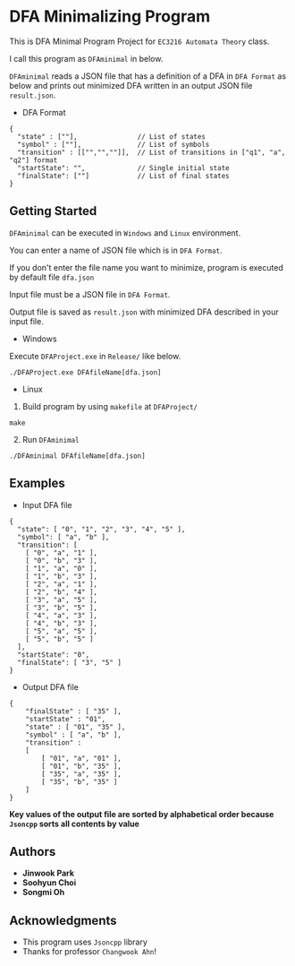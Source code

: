 # DFA Minimalizing Program

This is DFA Minimal Program Project for `EC3216 Automata Theory` class.

I call this program as `DFAminimal` in below.

`DFAminimal` reads a JSON file that has a definition of a DFA in `DFA Format` as below and prints out minimized DFA written in an output JSON file `result.json`.

* DFA Format

```
{
  "state" : [""],               // List of states
  "symbol" : [""],              // List of symbols
  "transition" : [["","",""]],  // List of transitions in ["q1", "a", "q2"] format
  "startState": "",             // Single initial state
  "finalState": [""]            // List of final states
}
```

## Getting Started

`DFAminimal` can be executed in `Windows` and `Linux` environment.

You can enter a name of JSON file which is in `DFA Format`.

If you don't enter the file name you want to minimize, program is executed by default file `dfa.json`

Input file must be a JSON file in `DFA Format`.

Output file is saved as `result.json` with minimized DFA described in your input file.

* Windows

Execute `DFAProject.exe` in `Release/` like below.

```
./DFAProject.exe DFAfileName[dfa.json]
```

* Linux

1. Build program by using `makefile` at `DFAProject/`

```
make
```

2. Run `DFAminimal`

```
./DFAminimal DFAfileName[dfa.json]
```

## Examples

* Input DFA file
```
{
  "state": [ "0", "1", "2", "3", "4", "5" ],
  "symbol": [ "a", "b" ],
  "transition": [
    [ "0", "a", "1" ],
    [ "0", "b", "3" ],
    [ "1", "a", "0" ],
    [ "1", "b", "3" ],
    [ "2", "a", "1" ],
    [ "2", "b", "4" ],
    [ "3", "a", "5" ],
    [ "3", "b", "5" ],
    [ "4", "a", "3" ],
    [ "4", "b", "3" ],
    [ "5", "a", "5" ],
    [ "5", "b", "5" ]
  ],
  "startState": "0",
  "finalState": [ "3", "5" ]
}
```

* Output DFA file
```
{
	"finalState" : [ "35" ],
	"startState" : "01",
	"state" : [ "01", "35" ],
	"symbol" : [ "a", "b" ],
	"transition" : 
	[
		[ "01", "a", "01" ],
		[ "01", "b", "35" ],
		[ "35", "a", "35" ],
		[ "35", "b", "35" ]
	]
}
```
**Key values of the output file are sorted by alphabetical order because `Jsoncpp` sorts all contents by value**

## Authors

* **Jinwook Park**
* **Soohyun Choi**
* **Songmi Oh**

## Acknowledgments

* This program uses `Jsoncpp` library
* Thanks for professor `Changwook Ahn`!
